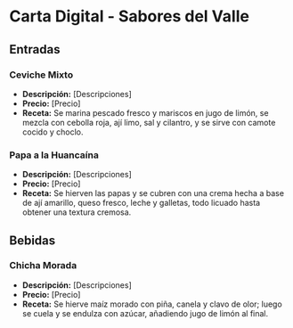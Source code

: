 # Carta Digital - Sabores del Valle

## Entradas

### Ceviche Mixto
- **Descripción:** [Descripciones]
- **Precio:** [Precio]
- **Receta:** Se marina pescado fresco y mariscos en jugo de limón, se mezcla con cebolla roja, ají limo, sal y cilantro, y se sirve con camote cocido y choclo.

### Papa a la Huancaína
- **Descripción:** [Descripciones]
- **Precio:** [Precio]
- **Receta:** Se hierven las papas y se cubren con una crema hecha a base de ají amarillo, queso fresco, leche y galletas, todo licuado hasta obtener una textura cremosa.

## Bebidas

### Chicha Morada
- **Descripción:** [Descripciones]
- **Precio:** [Precio]
- **Receta:** Se hierve maíz morado con piña, canela y clavo de olor; luego se cuela y se endulza con azúcar, añadiendo jugo de limón al final.

